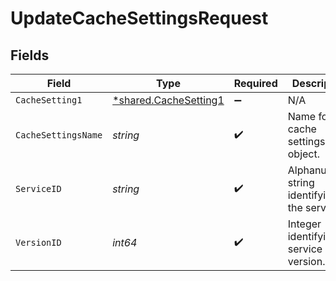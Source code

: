 # UpdateCacheSettingsRequest


## Fields

| Field                                                         | Type                                                          | Required                                                      | Description                                                   | Example                                                       |
| ------------------------------------------------------------- | ------------------------------------------------------------- | ------------------------------------------------------------- | ------------------------------------------------------------- | ------------------------------------------------------------- |
| `CacheSetting1`                                               | [*shared.CacheSetting1](../../models/shared/cachesetting1.md) | :heavy_minus_sign:                                            | N/A                                                           |                                                               |
| `CacheSettingsName`                                           | *string*                                                      | :heavy_check_mark:                                            | Name for the cache settings object.                           | test-cache-setting                                            |
| `ServiceID`                                                   | *string*                                                      | :heavy_check_mark:                                            | Alphanumeric string identifying the service.                  | SU1Z0isxPaozGVKXdv0eY                                         |
| `VersionID`                                                   | *int64*                                                       | :heavy_check_mark:                                            | Integer identifying a service version.                        | 1                                                             |
